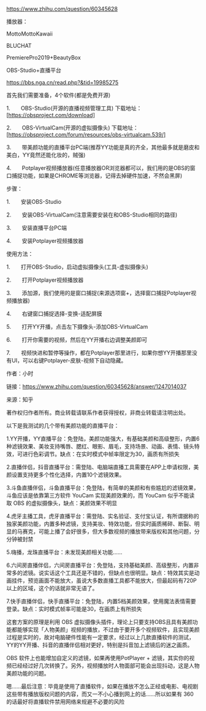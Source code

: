 https://www.zhihu.com/question/60345628



播放器：

MottoMottoKawaii

BLUCHAT



PremierePro2019+BeautyBox





OBS-Studio+直播平台

https://bbs.nga.cn/read.php?&tid=19985275

首先我们需要准备，4个软件(都是免费开源)

1.  OBS-Studio(开源的直播视频管理工具) 下载地址：[https://obsproject.com/download]

2.  OBS-VirtualCam(开源的虚拟摄像头) 下载地址：[https://obsproject.com/forum/resources/obs-virtualcam.539/]

3.  带美颜功能的直播平台PC端(推荐YY功能是真的齐全，其他最多就是磨皮和美白，YY竟然还能化妆的，贼强)

4.  Potplayer视频播放器(任意播放器OR浏览器都可以，我们用的是OBS的窗口捕捉功能，如果是CHROME等浏览器，记得去掉硬件加速，不然会黑屏)



步骤：

1.  安装OBS-Studio

2.  安装OBS-VirtualCam(注意需要安装在和OBS-Studio相同的路径)

3.  安装直播平台PC端

4.  安装Potplayer视频播放器



使用方法：

1.  打开OBS-Studio，启动虚拟摄像头(工具-虚拟摄像头)

2.  打开Potplayer视频播放器

3.  添加源，我们使用的是窗口捕捉(来源选项窗+，选择窗口捕捉Potplayer视频播放器)

4.  右键窗口捕捉选择-变换-适配屏膜

5.  打开YY开播，点击左下摄像头-添加OBS-VirtualCam

6.  打开你需要的视频，然后在YY开播右边调整美颜即可

7.  视频快进和暂停等操作，都在Potplayer那里进行，如果你想YY开播那里没有UI，可以右键Potplayer-皮肤-视频下自动隐藏。



作者：小时

链接：https://www.zhihu.com/question/60345628/answer/1247014037

来源：知乎

著作权归作者所有。商业转载请联系作者获得授权，非商业转载请注明出处。



以下是我测试的几个带有美颜功能的直播平台：

1.YY开播，YY直播平台：免登陆，美颜功能强大，有基础美颜和高级整形，内置6种滤镜效果、美妆支持嘴唇、腮红、眼影、眉毛，支持场景、动画、表情、镜头特效，可进行色彩调节。缺点：在实时模式中帧率限定为30，画质有所损失

2.直播伴侣，抖音直播平台：需登陆、电脑端直播工具需要在APP上申请权限，美颜设置支持更多个性化选择，内置10个滤镜效果。

3.斗鱼直播伴侣，斗鱼直播平台：免登陆，有简单的美颜和有些尴尬的滤镜效果，斗鱼应该是依靠第三方软件 YouCam 实现美颜效果的，而 YouCam 似乎不能读取 OBS 的虚拟摄像头，缺点：美颜效果不明显

4.虎牙主播工具，虎牙直播平台：需登陆、实名验证、支付宝认证，有所谓据称的独家美颜功能，内置多种滤镜，支持美妆、特效功能，但实时画质稀碎、断裂、明显的马赛克，可能上播了会好很多，但大多数视频的播放带来版权和其他问题，分分钟被封禁

5.嗨播，龙珠直播平台：未发现美颜相关功能……

6.六间房直播伴侣，六间房直播平台：免登陆，支持基础美颜、高级整形，内置非常多的滤镜。说实话这个工具还是不错的，但缺点也很明显。缺点：特效其实是动画挂件，预览画面不能放大，虽说大多数直播工具都不能放大，但最起码有720P以上的区域，这个的话就非常无语了。

7.快手直播伴侣，快手直播平台：免登陆，内置5档美颜效果，使用魔法表情需要登录。缺点：实时模式帧率可能是30，在画质上有所损失

这套方案的原理是利用 OBS 虚拟摄像头插件，理论上只要支持OBS且具有美颜功能都能够实现「人物美颜」视频的播放，不过由于要开多个视频软件，且实现美颜过程是实时的，故对电脑硬件性能有一定要求，经过以上几款直播软件的测试，YY的YY开播、抖音的直播伴侣相对更好，特别是抖音加上滤镜后的迷之画质。

OBS 软件上也能增加自定义的滤镜，如果再使用PotPlayer + 滤镜，其实你的视频已经经过好几次转换了。另外，视频播放时人物面部可能会出现抖动，这是人物美颜功能的问题。

嗯……最后注意：毕竟是使用了直播软件，如果在播放不怎么正经或电影、电视剧这些带有播放版权问题的内容，而又一不小心播到网上的话……所以如果有 360 的话最好将直播软件禁用网络来规避不必要的风险